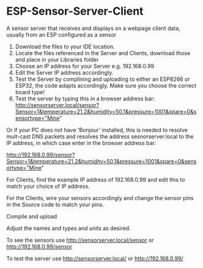 # ESP-Sensor-Server-Client
A sensor server that receives and displays on a webpage client data, usually from an ESP configured as a sensor

1. Download the files to your IDE location.
2. Locate the files referenced in the Server and Clients, download those and place in your Libraries folder
3. Choose an IP address for your Server e.g. 192.168.0.99
4. Edit the Server IP address accordingly.
5. Test the Server by complining and uploading to either an ESP8266 or ESP32, the code adapts accordingly. Make sure you choose the correct board type!
6. Test the server by typing this in a browser address bar:
http://sensorserver.local/sensor?Sensor=1&temperature=21.2&humidity=50.1&pressure=1001&spare=0&sensortype="Mine"

Or if your PC does not have 'Bonjour' installed, this is needed to resolve mult-cast DNS packets and resolves the address sesnorserver.local to the IP address, in which case enter in the browser address bar:

http://192.168.0.99/sensor?Sensor=1&temperature=21.2&humidity=50.1&pressure=1001&spare=0&sensortype="Mine"

For Clients, find the example IP address of 192.168.0.99 and edit this to match your choice of IP address.

For the Clients, wire your sensors accordingly and change the sensor pins in the Source code to match your pins. 

Compile and upload

Adjust the names and types and units as desired.

To see the sensors use http://sensorserver.local/sensor or http://192.168.0.99/sensor

To test the server use http://sensorserver.local/ or http://192.168.0.99/

